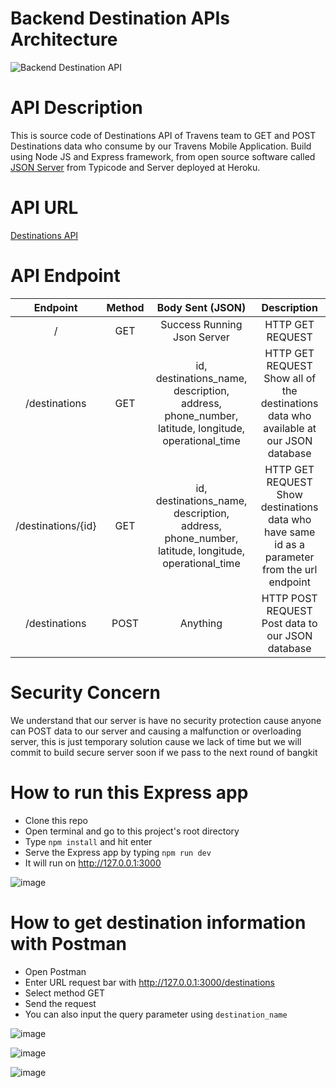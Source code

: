 # Backend Destination APIs Architecture
![Backend Destination API](https://user-images.githubusercontent.com/86970816/172515405-1fa5e3a5-8e51-4fb7-84fd-e4f4e758d9d4.png)

# API Description
This is source code of Destinations API of Travens team to GET and POST Destinations data who consume by our Travens Mobile Application.
Build using Node JS and Express framework, from open source software called [JSON Server](https://github.com/typicode/json-server) from Typicode and Server deployed at Heroku.

# API URL
[Destinations API](https://travens-api.herokuapp.com/)

# API Endpoint
| Endpoint |   Method   | Body Sent (JSON) |              Description              |
| :------: | :--------: | :--------------: | :-----------------------------------: |
|     /    |     GET    |Success Running Json Server|   HTTP GET REQUEST		       |
|   /destinations|    GET    |id, destinations_name, description, address, phone_number, latitude, longitude, operational_time|   HTTP GET REQUEST Show all of the destinations data who available at our JSON database |
|   /destinations/{id}| GET |id, destinations_name, description, address, phone_number, latitude, longitude, operational_time|HTTP GET REQUEST Show destinations data who have same id as a parameter from the url endpoint|
| /destinations|    POST    | Anything | HTTP POST REQUEST Post data to our JSON database |

# Security Concern
We understand that our server is have no security protection cause anyone can POST data to our server and causing a malfunction or overloading server, this is just temporary solution cause we lack of time but we will commit to build secure server soon if we pass to the next round of bangkit

# How to run this Express app
- Clone this repo
- Open terminal and go to this project's root directory
- Type `npm install` and hit enter
- Serve the Express app by typing `npm run dev`
- It will run on http://127.0.0.1:3000

![image](https://user-images.githubusercontent.com/86970816/172519527-15d7b24d-01cd-40df-a59a-034a855c4915.png)

# How to get destination information with Postman
- Open Postman
- Enter URL request bar with http://127.0.0.1:3000/destinations
- Select method GET
- Send the request
- You can also input the query parameter using `destination_name`

![image](https://user-images.githubusercontent.com/86970816/172520379-b5f5b3f3-1936-43a7-8dbd-39f410e22996.png)

![image](https://user-images.githubusercontent.com/86970816/172520499-1ee86dc1-73e8-4bb6-9116-03e7d4f27d9a.png)

![image](https://user-images.githubusercontent.com/86970816/172520587-5478e8de-11ef-4638-9b30-e6d88f9baca1.png)


